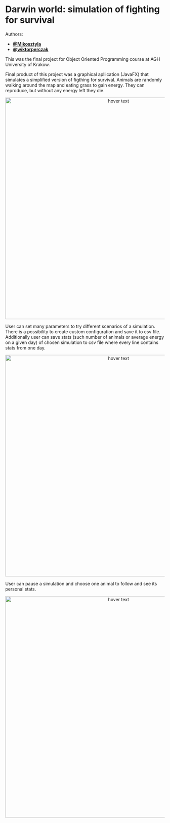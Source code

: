 # Darwin world: simulation of fighting for survival

Authors:
* [**@Mikosztyla**](https://github.com/Mikosztyla)
* [**@wiktorperczak**](https://github.com/wiktorperczak/)

This was the final project for Object Oriented Programming course at AGH University of Krakow.

Final product of this project was a graphical apllication (JavaFX) that simulates a simplified version of figthing for survival. Animals are randomly walking around the map and eating grass to gain energy. They can reproduce, but without any energy left they die.

<p align="center">
  <img src="https://github.com/wiktorperczak/Gosztyla_Perczak_Projekt_PO_SRO_16_40/assets/60544236/6cc39d4f-07dc-4662-8072-8a552c03a9fa" width="700" title="hover text">
</p>
 
User can set many parameters to try different scenarios of a simulation. There is a possibility to create custom configuration and save it to csv file. Additionally user can save stats (such number of animals or average energy on a given day) of chosen simulation to csv file where every line contains stats from one day.

<p align="center">
  <img src="https://github.com/wiktorperczak/Gosztyla_Perczak_Projekt_PO_SRO_16_40/assets/60544236/fee2184d-7788-4228-8a3f-0bd60feb3ddc" width="700" title="hover text">
</p>

User can pause a simulation and choose one animal to follow and see its personal stats.

<p align="center">
  <img src="https://github.com/wiktorperczak/Gosztyla_Perczak_Projekt_PO_SRO_16_40/assets/60544236/677cc5ab-939c-41c5-86d2-eb55618fb010" width="700" title="hover text">
</p>
